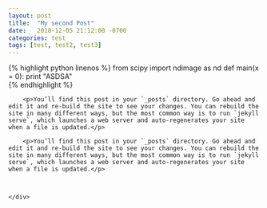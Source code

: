 ```yaml
---
layout: post
title:  "My second Post"
date:   2018-12-05 21:12:00 -0700
categories: test
tags: [test, test2, test3]
---
```



<section id="blog-posts" class="bg-white text-dark py-5">
    <div class="container fill-viewport-70 px-0">

{% highlight python linenos %}
from scipy import ndimage as nd
def main(x = 0):
    print "ASDSA"  
{% endhighlight %}

        <p>You’ll find this post in your `_posts` directory. Go ahead and edit it and re-build the site to see your changes. You can rebuild the site in many different ways, but the most common way is to run `jekyll serve`, which launches a web server and auto-regenerates your site when a file is updated.</p>

        <p>You’ll find this post in your `_posts` directory. Go ahead and edit it and re-build the site to see your changes. You can rebuild the site in many different ways, but the most common way is to run `jekyll serve`, which launches a web server and auto-regenerates your site when a file is updated.</p>



    </div>

    


</section>
